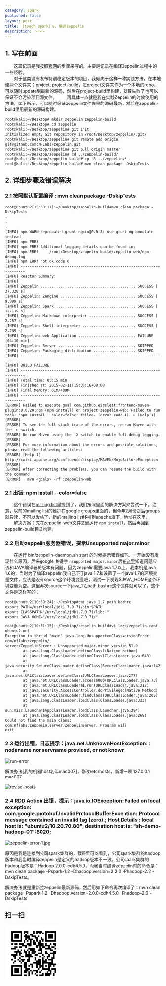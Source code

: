 ```yaml
---
category: spark
published: false
layout: post
title: ［touch spark］9. 编译Zeppelin
description: ～～～	
---  
```



##  
## 1. 写在前面  
　　这篇记录是我按照[官网](http://zeppelin-project.org/docs/install/install.html)的步骤来写的，主要是记录在编译Zeppelin过程中的一些经验。  
　　对于这类没有发布特别稳定版本的项目，我倾向于这样一种实践方法，在本地建两个文件夹：project, project-build，把project文件夹作为一个本地的repo，可以随时update到最新的源码，然后在project-build里构建，就算失败了也可以保证不会污染项目源文件。
　　再具体一点就是我在实践Zeppelin的时候使用的方法，如下所示，可以随时保证zeppelin文件夹里的源码最新，然后在zeppelin-build里用最新的源码构建。

```
root@kali:~/Desktop# mkdir zeppelin zeppelin-build
root@kali:~/Desktop# cd zeppelin
root@kali:~/Desktop/zeppelin# git init
Initialized empty Git repository in /root/Desktop/zeppelin/.git/
root@kali:~/Desktop/zeppelin# git remote add origin git@github.com:NFLabs/zeppelin.git
root@kali:~/Desktop/zeppelin# git pull origin master
root@kali:~/Desktop/zeppelin# cd ../zeppelin-build/
root@kali:~/Desktop/zeppelin-build# cp -R ../zeppelin/* .
root@kali:~/Desktop/zeppelin-build# mvn clean package -DskipTests
```

## 2. 详细步骤及错误解决

### 2.1 按照默认配置编译 : mvn clean package -DskipTests

```
root@ubuntu2[15:30:17]:~/Desktop/zeppelin-build#mvn clean package -DskipTests
.
.
.
[INFO] npm WARN deprecated grunt-ngmin@0.0.3: use grunt-ng-annotate instead
[INFO] npm ERR! 
[INFO] npm ERR! Additional logging details can be found in:
[INFO] npm ERR!     /root/Desktop/zeppelin-build/zeppelin-web/npm-debug.log
[INFO] npm ERR! not ok code 0
[INFO] ------------------------------------------------------------------------
[INFO] Reactor Summary:
[INFO] 
[INFO] Zeppelin ........................................... SUCCESS [ 37.320 s]
[INFO] Zeppelin: Zengine .................................. SUCCESS [  9.899 s]
[INFO] Zeppelin: Spark .................................... SUCCESS [ 12.115 s]
[INFO] Zeppelin: Markdown interpreter ..................... SUCCESS [  2.257 s]
[INFO] Zeppelin: Shell interpreter ........................ SUCCESS [  2.239 s]
[INFO] Zeppelin: web Application .......................... FAILURE [04:10 min]
[INFO] Zeppelin: Server ................................... SKIPPED
[INFO] Zeppelin: Packaging distribution ................... SKIPPED
[INFO] ------------------------------------------------------------------------
[INFO] BUILD FAILURE
[INFO] ------------------------------------------------------------------------
[INFO] Total time: 05:15 min
[INFO] Finished at: 2015-02-11T15:30:16+08:00
[INFO] Final Memory: 61M/409M
[INFO] ------------------------------------------------------------------------
[ERROR] Failed to execute goal com.github.eirslett:frontend-maven-plugin:0.0.20:npm (npm install) on project zeppelin-web: Failed to run task: 'npm install --color=false' failed. (error code 1) -> [Help 1]
[ERROR] 
[ERROR] To see the full stack trace of the errors, re-run Maven with the -e switch.
[ERROR] Re-run Maven using the -X switch to enable full debug logging.
[ERROR] 
[ERROR] For more information about the errors and possible solutions, please read the following articles:
[ERROR] [Help 1] http://cwiki.apache.org/confluence/display/MAVEN/MojoFailureException
[ERROR] 
[ERROR] After correcting the problems, you can resume the build with the command
[ERROR]   mvn <goals> -rf :zeppelin-web
```

### 2.1 出错: npm install --color=false
　　这个错误在[mailing list](https://groups.google.com/forum/#!searchin/zeppelin-developers/npm$20install)里提到了，我们按照里面的解决方案来尝试一下。注意，以前的mailing list的维护在google groups里面的，但今年2月份之后groups就只读，不可以发帖了，新的mailing list移植到apache旗下，地址在[这里](http://mail-archives.apache.org/mod_mbox/incubator-zeppelin-users/)。
　　解决方案：先在zeppelin-web文件夹里运行 `npm install`，然后再回到zeppelin-build目录构建。

### 2.2 启动zeppelin服务器错误，提示Unsupported major.minor
　　在运行 bin/zeppelin-daemon.sh start 的时候提示错误如下。一开始没有发现什么原因，后来google 关键字 `nsupported major.minor`后在[这里](http://www.oecp.cn/hi/yangtaoorange/blog/1168263)知道问题应该和JAVA编译器的版本有问题，因为zeppelin需要java 1.7以上，我本机是java 1.6的，当时为了编译zeppelin我自己下了java 1.7和设置了一个java 1.7的环境变量文件，应该是没有source这个环境变量吧，测试一下发现$JAVA_HOME这个环境变量为空。这里再次source一下java_1.7_path.bashrc这个文件就可以了，这个文件是这样写的：
```
root@ubuntu2[10:59:24]:~/Desktop#cat java_1.7_path.bashrc 
export PATH=/usr/local/jdk1.7.0_71/bin:$PATH
export CLASSPATH="/usr/local/jdk1.7.0_71/lib:."
export JAVA_HOME="/usr/local/jdk1.7.0_71/"
```

```
root@ubuntu2[10:51:15]:~/Desktop/zeppelin-build#vi logs/zeppelin-root-ubuntu2.out 
Exception in thread "main" java.lang.UnsupportedClassVersionError: com/nflabs/zeppelin/
server/ZeppelinServer : Unsupported major.minor version 51.0
        at java.lang.ClassLoader.defineClass1(Native Method)
        at java.lang.ClassLoader.defineClass(ClassLoader.java:643)
        at java.security.SecureClassLoader.defineClass(SecureClassLoader.java:142)
        at java.net.URLClassLoader.defineClass(URLClassLoader.java:277)
        at java.net.URLClassLoader.access$000(URLClassLoader.java:73)
        at java.net.URLClassLoader$1.run(URLClassLoader.java:212)
        at java.security.AccessController.doPrivileged(Native Method)
        at java.net.URLClassLoader.findClass(URLClassLoader.java:205)
        at java.lang.ClassLoader.loadClass(ClassLoader.java:323)
        at sun.misc.Launcher$AppClassLoader.loadClass(Launcher.java:294)
        at java.lang.ClassLoader.loadClass(ClassLoader.java:268)
Could not find the main class: com.nflabs.zeppelin.server.ZeppelinServer. Program will
exit.
```

### 2.3 运行出错，日志提示：java.net.UnknownHostException: *<your hostname>*: nodename nor servname provided, or not known

![run-error](../images/zeppelin-run-error.jpg)

解决办法[我的机器host名叫mac007]，修改/etc/hosts，新增一项 127.0.0.1   mac007

![revise-hosts](../images/zeppelin-hosts.jpg)
　　
### 2.4 RDD Action 出错，提示：java.io.IOException: Failed on local exception: com.google.protobuf.InvalidProtocolBufferException: Protocol message contained an invalid tag (zero).; Host Details : local host is: "ubuntu2/10.20.70.80"; destination host is: "sh-demo-hadoop-01":8020;

![zeppelin-error-1.jpg](../images/zeppelin-error-1.jpg)

原因是我是连接到公司spark集群的，截图里可以看到，公司spark集群的hadoop版本和我当时编译zeppelin是定义的hadoop版本不一致。公司spark集群的hadoop版本是：Hadoop 2.0.0-cdh4.5.0，而我当时编译zeppelin时的命令是：mvn clean package -Pspark-1.2 -Dhadoop.version=2.2.0 -Phadoop-2.2 -DskipTests。

解决办法就是重新拉zeppelin最新源码，然后用如下命令再次编译了：mvn clean package -Pspark-1.2 -Dhadoop.version=2.0.0-cdh4.5.0 -Phadoop-2.0 -DskipTests













## 扫一扫     

![2015-01-29-compile-zeppelin.md](../../images/share/2015-01-29-compile-zeppelin.md.jpg)